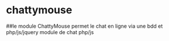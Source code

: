 # chattymouse
##le module ChattyMouse permet le chat en ligne via une bdd et php/js/jquery
module de chat php/js
